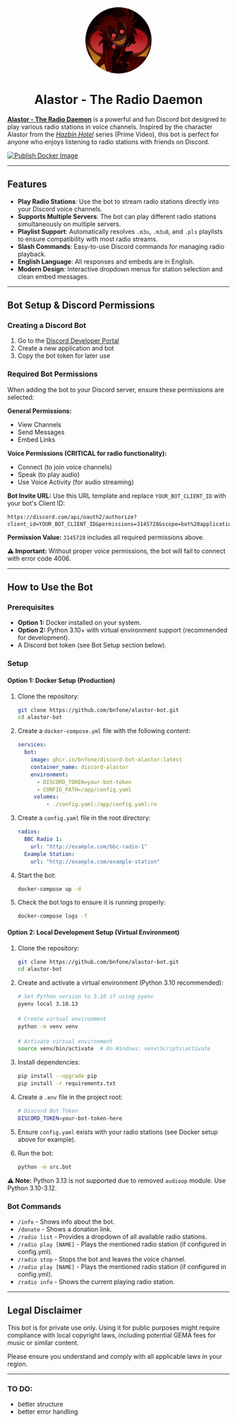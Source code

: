 <div align="center">
  <img src="alastor.jpg" alt="Bot Profile" width="150" style="border-radius: 50%;">
</div>

<h1 align="center">Alastor - The Radio Daemon</h1>


**[Alastor - The Radio Daemon](https://hazbinhotel.fandom.com/wiki/Alastor)** is a powerful and fun Discord bot designed to play various radio stations in voice channels. Inspired by the character Alastor from the *[Hazbin Hotel](https://www.imdb.com/de/title/tt7216636/)* series (Prime Video), this bot is perfect for anyone who enjoys listening to radio stations with friends on Discord.

[![Publish Docker Image](https://github.com/bnfone/discord-bot-alastor/actions/workflows/publish-docker.yml/badge.svg)](https://github.com/bnfone/discord-bot-alastor/actions/workflows/publish-docker.yml)

---

## Features

- **Play Radio Stations**: Use the bot to stream radio stations directly into your Discord voice channels.
- **Supports Multiple Servers**: The bot can play different radio stations simultaneously on multiple servers.
- **Playlist Support**: Automatically resolves `.m3u`, `.m3u8`, and `.pls` playlists to ensure compatibility with most radio streams.
- **Slash Commands**: Easy-to-use Discord commands for managing radio playback.
- **English Language**: All responses and embeds are in English.
- **Modern Design**: Interactive dropdown menus for station selection and clean embed messages.

---

## Bot Setup & Discord Permissions

### Creating a Discord Bot
1. Go to the [Discord Developer Portal](https://discord.com/developers/applications)
2. Create a new application and bot
3. Copy the bot token for later use

### Required Bot Permissions
When adding the bot to your Discord server, ensure these permissions are selected:

**General Permissions:**
- View Channels
- Send Messages
- Embed Links

**Voice Permissions (CRITICAL for radio functionality):**
- Connect (to join voice channels)
- Speak (to play audio)
- Use Voice Activity (for audio streaming)

**Bot Invite URL:**
Use this URL template and replace `YOUR_BOT_CLIENT_ID` with your bot's Client ID:
```
https://discord.com/api/oauth2/authorize?client_id=YOUR_BOT_CLIENT_ID&permissions=3145728&scope=bot%20applications.commands
```

**Permission Value:** `3145728` includes all required permissions above.

**⚠️ Important:** Without proper voice permissions, the bot will fail to connect with error code 4006.

---

## How to Use the Bot

### Prerequisites
- **Option 1:** Docker installed on your system.
- **Option 2:** Python 3.10+ with virtual environment support (recommended for development).
- A Discord bot token (see Bot Setup section below).

### Setup

#### Option 1: Docker Setup (Production)
1. Clone the repository:
   ```bash
   git clone https://github.com/bnfone/alastor-bot.git
   cd alastor-bot
   ```

2. Create a `docker-compose.yml` file with the following content:
   ```yaml
   services:
     bot:
       image: ghcr.io/bnfone/discord-bot-alastor:latest
       container_name: discord-alastor
       environment:
         - DISCORD_TOKEN=your-bot-token
         - CONFIG_PATH=/app/config.yaml
        volumes:
            - ./config.yaml:/app/config.yaml:ro
   ```

3. Create a `config.yaml` file in the root directory:
     ```yaml
     radios:
       BBC Radio 1:
         url: "http://example.com/bbc-radio-1"
       Example Station:
         url: "http://example.com/example-station"
     ```

4. Start the bot:
   ```bash
   docker-compose up -d
   ```

5. Check the bot logs to ensure it is running properly:
   ```bash
   docker-compose logs -f
   ```

#### Option 2: Local Development Setup (Virtual Environment)
1. Clone the repository:
   ```bash
   git clone https://github.com/bnfone/alastor-bot.git
   cd alastor-bot
   ```

2. Create and activate a virtual environment (Python 3.10 recommended):
   ```bash
   # Set Python version to 3.10 if using pyenv
   pyenv local 3.10.13
   
   # Create virtual environment
   python -m venv venv
   
   # Activate virtual environment
   source venv/bin/activate  # On Windows: venv\Scripts\activate
   ```

3. Install dependencies:
   ```bash
   pip install --upgrade pip
   pip install -r requirements.txt
   ```

4. Create a `.env` file in the project root:
   ```bash
   # Discord Bot Token
   DISCORD_TOKEN=your-bot-token-here
   ```

5. Ensure `config.yaml` exists with your radio stations (see Docker setup above for example).

6. Run the bot:
   ```bash
   python -m src.bot
   ```

**⚠️ Note:** Python 3.13 is not supported due to removed `audioop` module. Use Python 3.10-3.12.

### Bot Commands
- `/info` - Shows info about the bot.
- `/donate` - Shows a donation link.
- `/radio list` - Provides a dropdown of all available radio stations.
- `/radio play [NAME]` - Plays the mentioned radio station (if configured in config.yml).
- `/radio stop` - Stops the bot and leaves the voice channel.
- `/radio play [NAME]` - Plays the mentioned radio station (if configured in config.yml).
- `/radio info` - Shows the current playing radio station.

---

## Legal Disclaimer
This bot is for private use only. Using it for public purposes might require compliance with local copyright laws, including potential GEMA fees for music or similar content.

Please ensure you understand and comply with all applicable laws in your region.


---

### TO DO:
- better structure
- better error handling